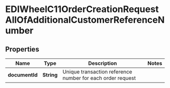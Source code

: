 

# EDIWheelC11OrderCreationRequestAllOfAdditionalCustomerReferenceNumber


## Properties

| Name | Type | Description | Notes |
|------------ | ------------- | ------------- | -------------|
|**documentId** | **String** | Unique transaction reference number for each order request |  |



